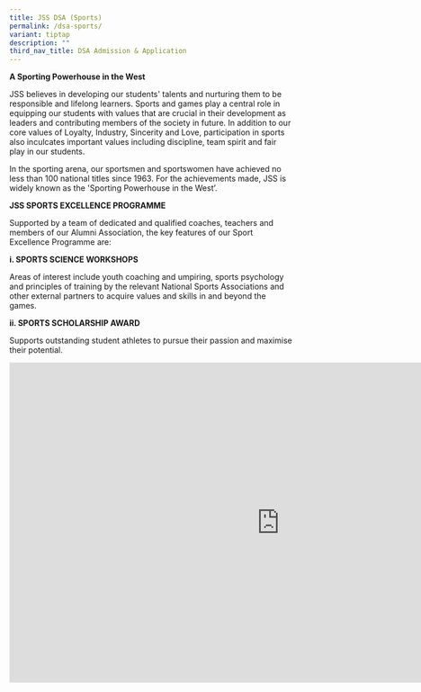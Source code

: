 ```yaml
---
title: JSS DSA (Sports)
permalink: /dsa-sports/
variant: tiptap
description: ""
third_nav_title: DSA Admission & Application
---
```

<p><strong>A Sporting Powerhouse in the West</strong>
</p>
<p>JSS believes in developing our students' talents and nurturing them to
be responsible and lifelong learners. Sports and games play a central role
in equipping our students with values that are crucial in their development
as leaders and contributing members of the society in future. In addition
to our core values of Loyalty, Industry, Sincerity and Love, participation
in sports also inculcates important values including discipline, team spirit
and fair play in our students.</p>
<p>In the sporting arena, our sportsmen and sportswomen have achieved no
less than 100 national titles since 1963. For the achievements made, JSS
is widely known as the 'Sporting Powerhouse in the West’.</p>
<p><strong>JSS SPORTS EXCELLENCE PROGRAMME</strong>
</p>
<p>Supported by a team of dedicated and qualified coaches, teachers and members
of our Alumni Association, the key features of our Sport Excellence Programme
are:</p>
<p><strong>i. SPORTS SCIENCE WORKSHOPS</strong>
</p>
<p>Areas of interest include youth coaching and umpiring, sports psychology
and principles of training by the relevant National Sports Associations
and other external partners to acquire values and skills in and beyond
the games.</p>
<p><strong>ii. SPORTS SCHOLARSHIP AWARD</strong>
</p>
<p>Supports outstanding student athletes to pursue their passion and maximise
their potential.</p>
<div class="iframe-wrapper">
<iframe height="569" width="960" allowfullscreen="true" frameborder="0" src="https://docs.google.com/presentation/d/e/2PACX-1vRC7ON9fdt57ZhRmwp4smL0qsS8uYFl33IrJxrz-7HMy77M8G53jT-vQwHd-cIYtQ/embed?start=true&amp;loop=true&amp;delayms=3000"></iframe>
</div>
<p></p>